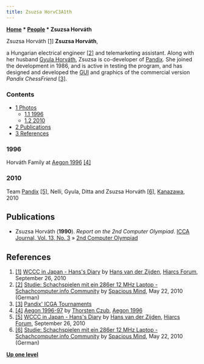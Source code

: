```yaml
---
title: Zsuzsa HorvC3A1th
---
```

**[Home](Home "Home") \* [People](People "People") \* Zsuzsa Horváth**



[](http://hiarcs.net/forums/viewtopic.php?t=3696&postdays=0&postorder=asc&start=19) Zsuzsa Horváth <a id="cite-note-1" href="#cite-ref-1">[1]</a>
**Zsuzsa Horváth**,  

a Hungarian electrical engineer <a id="cite-note-2" href="#cite-ref-2">[2]</a> and telemarketing assistant. Along with her husband [Gyula Horváth](Gyula_Horv%C3%A1th "Gyula Horváth"), Zsuzsa is co-developer of [Pandix](Pandix "Pandix"). She joined the development in 1986, and is active in testing the program, and has designed and developed the [GUI](GUI "GUI") and graphics of the commercial version *Pandix ChessFriend* <a id="cite-note-3" href="#cite-ref-3">[3]</a>. 



### Contents


* [1 Photos](#photos)
	+ [1.1 1996](#1996)
	+ [1.2 2010](#2010)
* [2 Publications](#publications)
* [3 References](#references)






### 1996


[](http://www.thorstenczub.de/aegon.html)
Horváth Family at [Aegon 1996](Aegon_1996 "Aegon 1996") <a id="cite-note-4" href="#cite-ref-4">[4]</a>



### 2010


[](http://hiarcs.net/forums/viewtopic.php?t=3696&postdays=0&postorder=asc&start=19)
Team [Pandix](Pandix "Pandix") <a id="cite-note-5" href="#cite-ref-5">[5]</a>, Nelli, Gyula, Ditta and Zsuzsa Horváth <a id="cite-note-6" href="#cite-ref-6">[6]</a>, [Kanazawa](WCCC_2010 "WCCC 2010"), 2010 



## Publications


* Zsuzsa Horváth (**1990**). *Report on the 2nd Computer Olympiad*. [ICCA Journal, Vol. 13, No. 3](ICGA_Journal#13_3 "ICGA Journal") » [2nd Computer Olympiad](2nd_Computer_Olympiad "2nd Computer Olympiad")


## References


1. <a id="cite-ref-1" href="#cite-note-1">[1]</a> [WCCC in Japan - Hans's Diary](http://hiarcs.net/forums/viewtopic.php?t=3696&postdays=0&postorder=asc&start=19) by [Hans van der Zijden](Hans_van_der_Zijden "Hans van der Zijden"), [Hiarcs Forum](Computer_Chess_Forums "Computer Chess Forums"), September 26, 2010
2. <a id="cite-ref-2" href="#cite-note-2">[2]</a> [Studie: Schachspielen mit ein 286er 12 MHz Laptop - Schachcomputer.info Community](http://www.schachcomputer.info/forum/showthread.php?t=3531) by [Spacious Mind](The_Spacious_Mind "The Spacious Mind"), May 22, 2010 (German)
3. <a id="cite-ref-3" href="#cite-note-3">[3]</a> [Pandix' ICGA Tournaments](https://www.game-ai-forum.org/icga-tournaments/program.php?id=190)
4. <a id="cite-ref-4" href="#cite-note-4">[4]</a> [Aegon 1996-97](http://www.thorstenczub.de/aegon.html) by [Thorsten Czub](Thorsten_Czub "Thorsten Czub"), [Aegon 1996](Aegon_1996 "Aegon 1996")
5. <a id="cite-ref-5" href="#cite-note-5">[5]</a> [WCCC in Japan - Hans's Diary](http://hiarcs.net/forums/viewtopic.php?t=3696&postdays=0&postorder=asc&start=19) by [Hans van der Zijden](Hans_van_der_Zijden "Hans van der Zijden"), [Hiarcs Forum](Computer_Chess_Forums "Computer Chess Forums"), September 26, 2010
6. <a id="cite-ref-6" href="#cite-note-6">[6]</a> [Studie: Schachspielen mit ein 286er 12 MHz Laptop - Schachcomputer.info Community](http://www.schachcomputer.info/forum/showthread.php?t=3531) by [Spacious Mind](The_Spacious_Mind "The Spacious Mind"), May 22, 2010 (German)

**[Up one level](People "People")**







 
